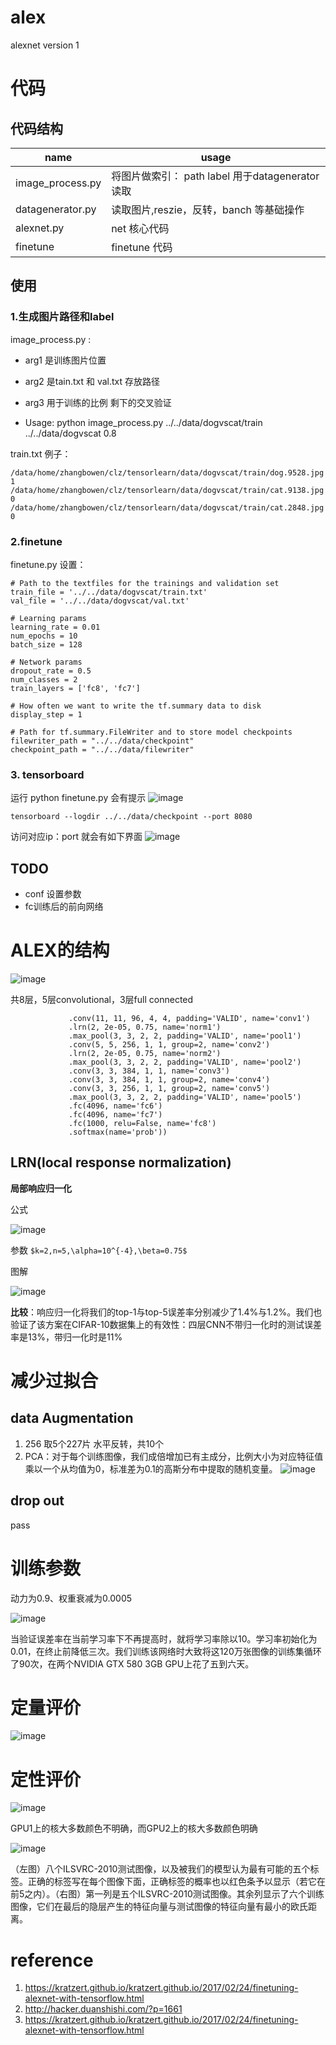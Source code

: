 # alex 
alexnet version 1

# 代码

## 代码结构
name | usage
---|---
image_process.py | 将图片做索引：  path label 用于datagenerator读取
datagenerator.py | 读取图片,reszie，反转，banch 等基础操作
alexnet.py | net 核心代码
finetune | finetune 代码

## 使用
### 1.生成图片路径和label
image_process.py : 
- arg1 是训练图片位置 
- arg2 是tain.txt 和 val.txt 存放路径
- arg3 用于训练的比例 剩下的交叉验证

- Usage:
python image_process.py ../../data/dogvscat/train ../../data/dogvscat 0.8

train.txt 例子：
```
/data/home/zhangbowen/clz/tensorlearn/data/dogvscat/train/dog.9528.jpg 1
/data/home/zhangbowen/clz/tensorlearn/data/dogvscat/train/cat.9138.jpg 0
/data/home/zhangbowen/clz/tensorlearn/data/dogvscat/train/cat.2848.jpg 0
```

### 2.finetune 
finetune.py
设置：
```
# Path to the textfiles for the trainings and validation set
train_file = '../../data/dogvscat/train.txt'
val_file = '../../data/dogvscat/val.txt'

# Learning params
learning_rate = 0.01
num_epochs = 10
batch_size = 128

# Network params
dropout_rate = 0.5
num_classes = 2
train_layers = ['fc8', 'fc7']

# How often we want to write the tf.summary data to disk
display_step = 1

# Path for tf.summary.FileWriter and to store model checkpoints
filewriter_path = "../../data/checkpoint" 
checkpoint_path = "../../data/filewriter"
```
### 3. tensorboard

运行 python finetune.py 会有提示
![image](https://github.com/chenlongzhen/tensorlearn/raw/master/pic/logdir.png)
```
tensorboard --logdir ../../data/checkpoint --port 8080
```
访问对应ip：port 就会有如下界面
![image](https://github.com/chenlongzhen/tensorlearn/raw/master/pic/tensorboard.png)

## TODO
- conf 设置参数
- fc训练后的前向网络

# ALEX的结构
![image](https://github.com/chenlongzhen/tensorlearn/raw/master/pic/alex.png)

共8层，5层convolutional，3层full connected
```
             .conv(11, 11, 96, 4, 4, padding='VALID', name='conv1')
             .lrn(2, 2e-05, 0.75, name='norm1')
             .max_pool(3, 3, 2, 2, padding='VALID', name='pool1')
             .conv(5, 5, 256, 1, 1, group=2, name='conv2')
             .lrn(2, 2e-05, 0.75, name='norm2')
             .max_pool(3, 3, 2, 2, padding='VALID', name='pool2')
             .conv(3, 3, 384, 1, 1, name='conv3')
             .conv(3, 3, 384, 1, 1, group=2, name='conv4')
             .conv(3, 3, 256, 1, 1, group=2, name='conv5')
             .max_pool(3, 3, 2, 2, padding='VALID', name='pool5')
             .fc(4096, name='fc6')
             .fc(4096, name='fc7')
             .fc(1000, relu=False, name='fc8')
             .softmax(name='prob'))
```

## LRN(local response normalization)
**局部响应归一化**

公式

![image](http://img.blog.csdn.net/20160124204132099)

参数
`$k=2,n=5,\alpha=10^{-4},\beta=0.75$`

图解

![image](https://github.com/chenlongzhen/tensorlearn/raw/master/pic/lrn.png)

**比较**：响应归一化将我们的top-1与top-5误差率分别减少了1.4%与1.2%。我们也验证了该方案在CIFAR-10数据集上的有效性：四层CNN不带归一化时的测试误差率是13%，带归一化时是11%

# 减少过拟合
## data Augmentation
1. 256 取5个227片 水平反转，共10个
2. PCA：对于每个训练图像，我们成倍增加已有主成分，比例大小为对应特征值乘以一个从均值为0，标准差为0.1的高斯分布中提取的随机变量。
![image](http://img.blog.csdn.net/20160111132633196)

## drop out
pass

# 训练参数
动力为0.9、权重衰减为0.0005

![image](http://img.blog.csdn.net/20160111133228303)

当验证误差率在当前学习率下不再提高时，就将学习率除以10。学习率初始化为0.01，在终止前降低三次。我们训练该网络时大致将这120万张图像的训练集循环了90次，在两个NVIDIA GTX 580 3GB GPU上花了五到六天。

# 定量评价
![image](http://img.blog.csdn.net/20160111133710507)

# 定性评价
![image](http://img.blog.csdn.net/20160111134007509)

GPU1上的核大多数颜色不明确，而GPU2上的核大多数颜色明确

![image](http://img.blog.csdn.net/20160111134103872)

（左图）八个ILSVRC-2010测试图像，以及被我们的模型认为最有可能的五个标签。正确的标签写在每个图像下面，正确标签的概率也以红色条予以显示（若它在前5之内）。（右图）第一列是五个ILSVRC-2010测试图像。其余列显示了六个训练图像，它们在最后的隐层产生的特征向量与测试图像的特征向量有最小的欧氏距离。

# reference
1. https://kratzert.github.io/kratzert.github.io/2017/02/24/finetuning-alexnet-with-tensorflow.html
2. http://hacker.duanshishi.com/?p=1661
3. https://kratzert.github.io/kratzert.github.io/2017/02/24/finetuning-alexnet-with-tensorflow.html
